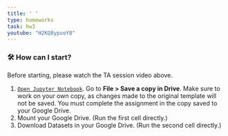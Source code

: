 ```yaml
---
title: ' '
type: homeworks
task: hw3
youtube: "H2KQ8ypooY8"
---
```


### 🛠️ How can I start?
Before starting, please watch the TA session video above.

1. [`Open Jupyter Notebook`](#-todo). Go to **File > Save a copy in Drive**. Make sure to work on your own copy, as changes made to the original template will not be saved. You must complete the assignment in the copy saved to your Google Drive.
2. Mount your Google Drive. (Run the first cell directly.)
3. Download Datasets in your Google Drive. (Run the second cell directly.)